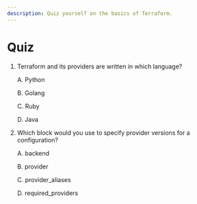 ```yaml
---
description: Quiz yourself on the basics of Terraform.
---
```


# Quiz

1.  Terraform and its providers are written in which language?

    A. Python

    B. Golang

    C. Ruby

    D. Java
2.  Which block would you use to specify provider versions for a configuration?

    A. backend&#x20;

    B. provider

    C. provider\_aliases

    D. required\_providers
